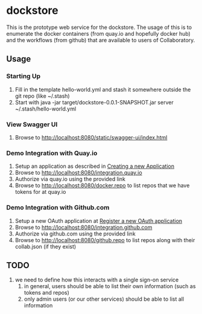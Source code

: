 # dockstore

This is the prototype web service for the dockstore. The usage of this is to enumerate the docker containers (from quay.io and hopefully docker hub) and the workflows (from github) that are available to users of Collaboratory.

## Usage

### Starting Up

1. Fill in the template hello-world.yml and stash it somewhere outside the git repo (like ~/.stash)
2. Start with java -jar target/dockstore-0.0.1-SNAPSHOT.jar server ~/.stash/hello-world.yml

### View Swagger UI

1. Browse to [http://localhost:8080/static/swagger-ui/index.html](http://localhost:8080/static/swagger-ui/index.html)

### Demo Integration with Quay.io

1. Setup an application as described in [Creating a new Application](http://docs.quay.io/api/)
2. Browse to [http://localhost:8080/integration.quay.io](http://localhost:8080/integration.quay.io)
3. Authorize via quay.io using the provided link
4. Browse to [http://localhost:8080/docker.repo](http://localhost:8080/docker.repo) to list repos that we have tokens for at quay.io

### Demo Integration with Github.com

1. Setup a new OAuth application at [Register a new OAuth application](https://github.com/settings/applications/new)
2. Browse to [http://localhost:8080/integration.github.com](http://localhost:8080/integration.github.com)
3. Authorize via github.com using the provided link
4. Browse to [http://localhost:8080/github.repo](http://localhost:8080/github.repo) to list repos along with their collab.json (if they exist)

## TODO

1. we need to define how this interacts with a single sign-on service
   1. in general, users should be able to list their own information (such as tokens and repos)
   2. only admin users (or our other services) should be able to list all information  
